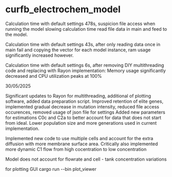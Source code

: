# curfb_electrochem_model

Calculation time with default settings 478s, suspicion file access when running the model slowing calculation time read file data in main and feed to the model.

Calculation time with default settings 43s, after only reading data once in main fail and copying the vector for each model instance, ram usage significantly increased however.

Calculation time with default settings 6s, after removing DIY multithreading code and replacing with Rayon implementation: Memory usage significantly decreased and CPU utilization peaks at 100%


30/05/2025

Significant updates to Rayon for multithreading, additional of plotting software, added data preparation script. Improved retention of elite genes, implemented gradual decrease in mutation intensity, reduced file access occurences, removed usage of json file for settings
Added new parameters for estimations C0c and C2a to better account for data that does not start from ideal. Lower population size and more generations used in current implementation. 

Implemented new code to use multiple cells and account for the extra diffusion with more membrane surface area.
Critically also implemented more dynamic C1 flow from high cocentration to low concentration

Model does not account for flowrate and cell - tank concentration variations

for plotting GUI
cargo run --bin plot_viewer 